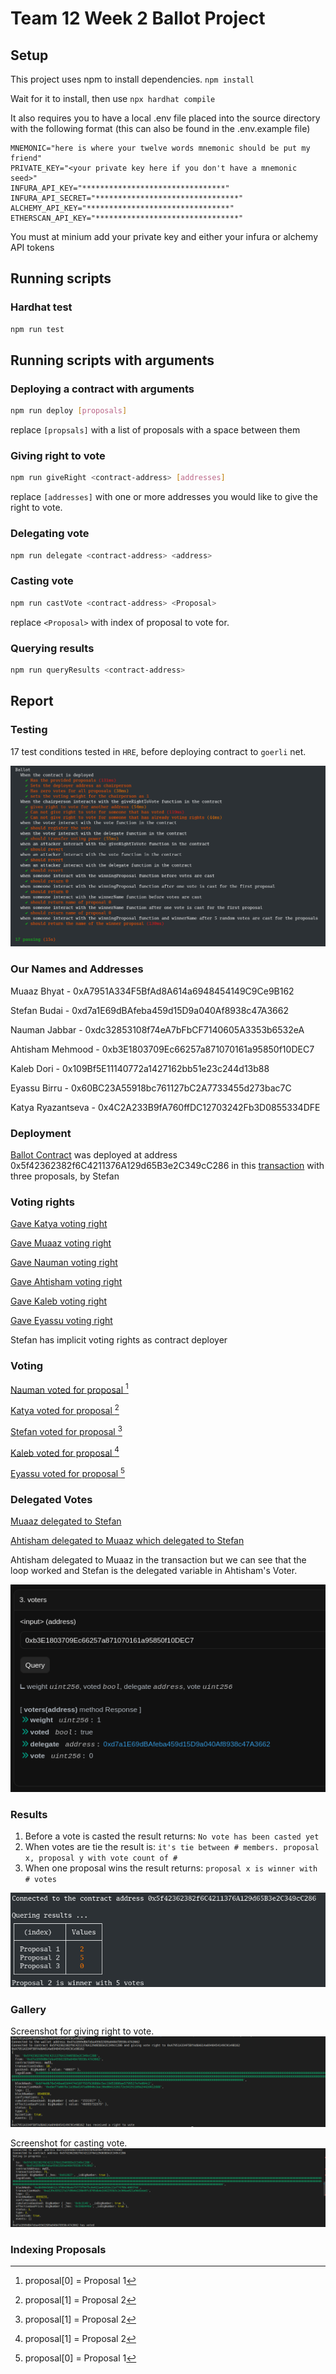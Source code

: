 # Team 12 Week 2 Ballot Project

## Setup

This project uses npm to install dependencies. `npm install`

Wait for it to install, then use `npx hardhat compile`

It also requires you to have a local .env file placed into the source directory with the following format (this can also be found in the .env.example file)

```.env
MNEMONIC="here is where your twelve words mnemonic should be put my friend"
PRIVATE_KEY="<your private key here if you don't have a mnemonic seed>"
INFURA_API_KEY="********************************"
INFURA_API_SECRET="********************************"
ALCHEMY_API_KEY="********************************"
ETHERSCAN_API_KEY="********************************"
```
You must at minium add your private key and either your infura or alchemy API tokens

## Running scripts

### Hardhat test

```bash
npm run test
```

## Running scripts with arguments

### Deploying a contract with arguments

```bash
npm run deploy [proposals]
```
replace `[propsals]` with a list of proposals with a space between them

### Giving right to vote

```bash
npm run giveRight <contract-address> [addresses]
```
replace `[addresses]` with one or more addresses you would like to give the right to vote.

### Delegating vote

```bash
npm run delegate <contract-address> <address> 
```

### Casting vote

```bash
npm run castVote <contract-address> <Proposal>
```
replace `<Proposal>` with index of proposal to vote for.

### Querying results

```bash
npm run queryResults <contract-address>
```

## Report

### Testing

17 test conditions tested in `HRE`, before deploying contract to `goerli` net.

![CLI Hardhat Runtime Environment test result screenshot](./docs/test.png "HRE test result")

### Our Names and Addresses

Muaaz Bhyat - 0xA7951A334F5BfAd8A614a6948454149C9Ce9B162

Stefan Budai - 0xd7a1E69dBAfeba459d15D9a040Af8938c47A3662

Nauman Jabbar - 0xdc32853108f74eA7bFbCF7140605A3353b6532eA

Ahtisham Mehmood - 0xb3E1803709Ec66257a871070161a95850f10DEC7

Kaleb Dori - 0x109Bf5E11140772a1427162bb51e23c244d13b88

Eyassu Birru - 0x60BC23A55918bc761127bC2A7733455d273bac7C

Katya Ryazantseva - 0x4C2A233B9fA760ffDC12703242Fb3D0855334DFE

### Deployment  

[Ballot Contract](https://goerli.etherscan.io/address/0x5f42362382f6c4211376a129d65b3e2c349cc286) was deployed at address 0x5f42362382f6C4211376A129d65B3e2C349cC286 in this [transaction](https://goerli.etherscan.io/tx/0x9d4f94a0eefe42decda28e38d514497cb077edf7ca4eded7be0cf873c5e9c702) with three proposals, by Stefan

### Voting rights

[Gave Katya voting right](https://goerli.etherscan.io/tx/0x31375c95266b8995a485721325ca0af8bd24b14b70514b2c59e281f347037b4e)

[Gave Muaaz voting right](https://goerli.etherscan.io/tx/0xebef7a667bc1a38ad147ad0046cbac36e86413261f2e34191169a2442d412ddd)

[Gave Nauman voting right](https://goerli.etherscan.io/tx/0xc29467ac51ddb10de55795ea8ff6348ff3197cd861d16eb5c07929a0b157f2d4)

[Gave Ahtisham voting right](https://goerli.etherscan.io/tx/0xd4adeae7cbe28135ed5009c1d8e5e0e58d263fd45f7f8c8f420b456aefdd238f)

[Gave Kaleb voting right](https://goerli.etherscan.io/tx/0x05cd61ff9d6fc6fa84a6186cfb30cc672f9e1544f00dd4a7a3c28f82887df406)

[Gave Eyassu voting right](https://goerli.etherscan.io/tx/0x02d5e5b10960b935355fa691ce666d533ea2f7b62231faf1d3e8d450721ff8ff)

Stefan has implicit voting rights as contract deployer  

### Voting

[Nauman voted for proposal [^0]](https://goerli.etherscan.io/tx/0xdab9d18f3e4b4ddf5e3ba58af7dd77a5ca981972392d03b819ba8679e3442f5a)

[Katya voted for proposal [^1]](https://goerli.etherscan.io/tx/0x65d9734cf1ee5094e0a23e2e8c651f50b97b3688394ceca4aa2682dc6d8f8050)

[Stefan voted for proposal [^1]](https://goerli.etherscan.io/tx/0xa139c835217a1fd9b4e220b49fc8705db4e2d42293b3c2e366ae821a9dd1eae1)

[Kaleb voted for proposal [^1]](https://goerli.etherscan.io/tx/0x2a887a2e4eeba6d80c77c2fa808bb110454b60303c25c84c2f83435f5377ca4e)

[Eyassu voted for proposal [^0]](https://goerli.etherscan.io/tx/0x085db4973d5e1e3f2a1cd1fa6a7578f290b99791259dae6601e452f7072cbccb)

### Delegated Votes

[Muaaz delegated to Stefan](https://goerli.etherscan.io/tx/0xe057b228edc4e4c72048074d196216bc98bb87996c97fa91cdc5a5777ee15afa)

[Ahtisham delegated to Muaaz which delegated to Stefan](https://goerli.etherscan.io/tx/0x22f8d7f23bb8f47b86a0c724feb503ffd0fac723ebe1cd0be591d04fad9dcda6)

Ahtisham delegated to Muaaz in the transaction but we can see that the loop worked and Stefan is the delegated variable in Ahtisham's Voter.

![Delegate transaction result screenshot](./docs/delegateVote.png "Delegation chain: A -> M -> S")

### Results

1. Before a vote is casted the result returns: `No vote has been casted yet`
2. When votes are tie the result is: `it's tie between # members. proposal x, proposal y with vote count of # `
3. When one proposal wins the result returns: `proposal x is winner with # votes`

![Proposal 2 is winner with 5 votes](./docs/queryResults.png "CLI winner proposal")

### Gallery

Screenshot for giving right to vote.
![CLI give right to vote call screenshot](./docs/giveRightToVote.png "CLI for give voting right")

Screenshot for casting vote.
![CLI casting vote call screenshot](./docs/castVote.png "CLI for voting")

### Indexing Proposals
[^0]: proposal[0] = Proposal 1
[^1]: proposal[1] = Proposal 2
